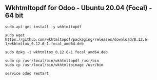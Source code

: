 ## Wkhtmltopdf for Odoo - Ubuntu 20.04 (Focal) - 64 bit

~~~
sudo apt-get install -y wkhtmltopdf

sudo wget https://github.com/wkhtmltopdf/packaging/releases/download/0.12.6-1/wkhtmltox_0.12.6-1.focal_amd64.deb

sudo dpkg -i wkhtmltox_0.12.6-1.focal_amd64.deb

sudo cp /usr/local/bin/wkhtmltopdf /usr/bin
sudo cp /usr/local/bin/wkhtmltoimage /usr/bin

service odoo restart
~~~
